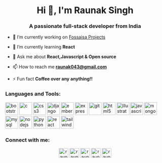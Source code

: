 <h1 align="center">Hi 👋, I'm Raunak Singh</h1>
<h3 align="center">A passionate full-stack developer from India</h3>

- 🔭 I’m currently working on [Fossaisa Projects](https://github.com/fossasia)

- 🌱 I’m currently learning **React**

- 💬 Ask me about **React,Javascript & Open source**

- 📫 How to reach me **raunak043@gmail.com**

- ⚡ Fun fact **Coffee over any anything!!**

### Languages and Tools:

<p align="left"><img src="https://devicons.github.io/devicon/devicon.git/icons/bootstrap/bootstrap-plain.svg" alt="bootstrap" width="40" height="40"/> <img src="https://devicons.github.io/devicon/devicon.git/icons/c/c-original.svg" alt="c" width="40" height="40"/> <img src="https://devicons.github.io/devicon/devicon.git/icons/css3/css3-original-wordmark.svg" alt="css3" width="40" height="40"/> <img src="https://devicons.github.io/devicon/devicon.git/icons/django/django-original.svg" alt="django" width="40" height="40"/> <img src="https://devicons.github.io/devicon/devicon.git/icons/ember/ember-original-wordmark.svg" alt="ember" width="40" height="40"/> <img src="https://devicons.github.io/devicon/devicon.git/icons/express/express-original-wordmark.svg" alt="express" width="40" height="40"/> <img src="https://www.vectorlogo.zone/logos/git-scm/git-scm-icon.svg" alt="git" width="40" height="40"/> <img src="https://devicons.github.io/devicon/devicon.git/icons/html5/html5-original-wordmark.svg" alt="html5" width="40" height="40"/> <img src="https://www.vectorlogo.zone/logos/adobe_illustrator/adobe_illustrator-icon.svg" alt="illustrator" width="40" height="40"/> <img src="https://devicons.github.io/devicon/devicon.git/icons/javascript/javascript-original.svg" alt="javascript" width="40" height="40"/> <img src="https://devicons.github.io/devicon/devicon.git/icons/mongodb/mongodb-original-wordmark.svg" alt="mongodb" width="40" height="40"/> <img src="https://devicons.github.io/devicon/devicon.git/icons/mysql/mysql-original-wordmark.svg" alt="mysql" width="40" height="40"/> <img src="https://devicons.github.io/devicon/devicon.git/icons/nodejs/nodejs-original-wordmark.svg" alt="nodejs" width="40" height="40"/> <img src="https://devicons.github.io/devicon/devicon.git/icons/python/python-original.svg" alt="python" width="40" height="40"/> <img src="https://devicons.github.io/devicon/devicon.git/icons/react/react-original-wordmark.svg" alt="react" width="40" height="40"/> <img src="https://www.vectorlogo.zone/logos/tailwindcss/tailwindcss-icon.svg" alt="tailwind" width="40" height="40"/></p>

### Connect with me:
<p align="center">
<a href="https://twitter.com/raunaks18873758" target="blank"><img align="center" src="https://cdn.jsdelivr.net/npm/simple-icons@3.0.1/icons/twitter.svg" alt="raunaks18873758" height="30" width="30" /></a>
<a href="https://linkedin.com/in/raunak babbar" target="blank"><img align="center" src="https://cdn.jsdelivr.net/npm/simple-icons@3.0.1/icons/linkedin.svg" alt="raunak babbar" height="30" width="30" /></a>
<a href="https://fb.com/raunak babbar" target="blank"><img align="center" src="https://cdn.jsdelivr.net/npm/simple-icons@3.0.1/icons/facebook.svg" alt="raunak babbar" height="30" width="30" /></a>
<a href="https://instagram.com/raunak_singh_babbar" target="blank"><img align="center" src="https://cdn.jsdelivr.net/npm/simple-icons@3.0.1/icons/instagram.svg" alt="raunak singh babbar" height="30" width="30" /></a>
<a href="https://www.youtube.com/channel/UCpbITnoGYE3nbH1l20UZF6Q/videos?view_as=subscriber" target="blank"><img align="center" src="https://cdn.jsdelivr.net/npm/simple-icons@3.0.1/icons/youtube.svg" alt="raunak singh" height="30" width="30" /></a>
</p>

